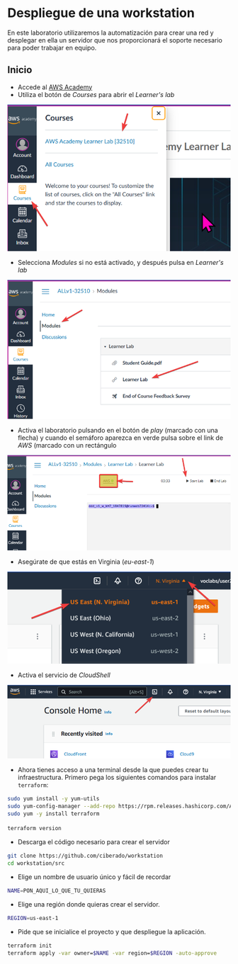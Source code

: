 # Despliegue de una workstation

En este laboratorio utilizaremos la automatización para crear una red y desplegar en ella un servidor
que nos proporcionará el soporte necesario para poder trabajar en equipo.

## Inicio

* Accede al [AWS Academy](https://awsacademy.instructure.com/)
* Utiliza el botón de *Courses* para abrir el *Learner's lab*

![](images/1.png)

* Selecciona *Modules* si no está activado, y después pulsa en *Learner's lab*

![](images/2.png)

* Activa el laboratorio pulsando en el botón de *play* (marcado con una flecha) y cuando el semáforo aparezca en verde pulsa sobre el link de *AWS* (marcado con un rectángulo

![](images/3.png)

* Asegúrate de que estás en Virginia (*eu-east-1*)

![](images/4.png)

* Activa el servicio de *CloudShell*

![](images/5.png)

* Ahora tienes acceso a una terminal desde la que puedes crear tu infraestructura. Primero pega los siguientes comandos para instalar `terraform`:

```bash
sudo yum install -y yum-utils
sudo yum-config-manager --add-repo https://rpm.releases.hashicorp.com/AmazonLinux/hashicorp.repo
sudo yum -y install terraform

terraform version
```

* Descarga el código necesario para crear el servidor

```bash
git clone https://github.com/ciberado/workstation
cd workstation/src
```

* Elige un nombre de usuario único y fácil de recordar

```bash
NAME=PON_AQUI_LO_QUE_TU_QUIERAS
```

* Elige una región donde quieras crear el servidor.

```bash
REGION=us-east-1
```

* Pide que se inicialice el proyecto y que despliegue la aplicación.

```bash
terraform init
terraform apply -var owner=$NAME -var region=$REGION -auto-approve
```


